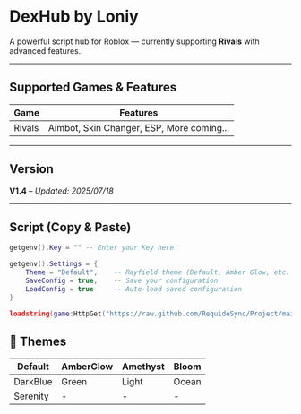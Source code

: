 # DexHub by Loniy

A powerful script hub for Roblox — currently supporting **Rivals** with advanced features.

---

## Supported Games & Features

| Game   | Features                                  |
|--------|-------------------------------------------|
| Rivals | Aimbot, Skin Changer, ESP, More coming... |

---

## Version

**V1.4** – *Updated: 2025/07/18*

---

## Script (Copy & Paste)

```lua
getgenv().Key = "" -- Enter your Key here

getgenv().Settings = {
    Theme = "Default",    -- Rayfield theme (Default, Amber Glow, etc. )
    SaveConfig = true,    -- Save your configuration
    LoadConfig = true     -- Auto-load saved configuration
}

loadstring(game:HttpGet("https://raw.github.com/RequideSync/Project/main/Loniy/Rivals.lua"))()
```

## 🎨 Themes

| Default   | AmberGlow | Amethyst | Bloom   |
|-----------|-----------|----------|---------|
| DarkBlue  | Green     | Light    | Ocean   |
| Serenity  | -         | -        | -       |
